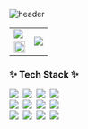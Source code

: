 <!--## Hi there 👋-->
<!-- 
![header](https://capsule-render.vercel.app/api?type=waving&color=timeGradient&text=Welcome%20to%20Jiwoo's%20GitHub%20👋&animation=twinkling&fontSize=35&fontAlignY=40&fontAlign=70&height=250)
-->

![header](https://capsule-render.vercel.app/api?type=waving&color=gradient&height=120&animation=fadeIn&section=footer&text=☀☁🌳&fontAlign=70)



<table>
  <tr>
    <td> <img src="https://readme-typing-svg.herokuapp.com/?color=49B48A&lines=Welcome+to+Jiwoo's+GitHub🌱&font=Redressed&size=28)](https://git.io/typing-svg"/> </td>
    <td rowspan="2">  <img src="https://github-readme-stats.vercel.app/api/top-langs/?username=seseo123456789&hide_progress=false&theme=tokyonight&show_icons=true"/> </td>
  </tr>
  <tr>
    <td><img src="https://github-readme-stats.vercel.app/api?username=seseo123456789&theme=tokyonight&show_icons=true" width="100%"/> </td>
  </tr>
</table>

<!--내용 부분-->
<h3 align="left">✨ Tech Stack ✨</h3>
<div align="left">
  <img src="https://img.shields.io/badge/Java-007396?style=for-the-badge&logo=Java&logoColor=white" />&nbsp 
  <img src="https://img.shields.io/badge/javascript-F7DF1E.svg?style=for-the-badge&logo=javascript&logoColor=20232a" />&nbsp
  <img src="https://img.shields.io/badge/html5-E34F26.svg?style=for-the-badge&logo=html5&logoColor=white" />&nbsp
  <img src="https://img.shields.io/badge/bootstrap-7952B3?style=for-the-badge&logo=bootstrap&logoColor=white">&nbsp
</div>

<div align="left">
  <img src="https://img.shields.io/badge/intellijidea-DB7093?style=for-the-badge&logo=intellijidea&logoColor=000000" />&nbsp
  <img src="https://img.shields.io/badge/mysql-4479A1?style=for-the-badge&logo=mysql&logoColor=white" />&nbsp
  <img src="https://img.shields.io/badge/css3-1572B6.svg?style=for-the-badge&logo=css3&logoColor=white" />&nbsp
   <img src="https://img.shields.io/badge/Spring Boot-6DB33F?style=for-the-badge&logo=spring boot&logoColor=white" />&nbsp
</div>

<div align="left">
  <img src="https://img.shields.io/badge/python-3670A0?style=for-the-badge&logo=python&logoColor=ffdd54" />&nbsp
  <img src="https://img.shields.io/badge/pandas-150458.svg?style=for-the-badge&logo=pandas&logoColor=white" />&nbsp
  <img src="https://img.shields.io/badge/react-512BD4.svg?style=for-the-badge&logo=react&logoColor=61DAFB" />&nbsp
  <img src="https://img.shields.io/badge/visualstudiocode-FFDF6F.svg?style=for-the-badge&logo=visualstudiocode&logoColor=007ACC" />&nbsp
</div>
  


 





<!--
**seseo123456789/seseo123456789** is a ✨ _special_ ✨ repository because its `README.md` (this file) appears on your GitHub profile.

Here are some ideas to get you started:

- 🔭 I’m currently working on ...
- 🌱 I’m currently learning ...
- 👯 I’m looking to collaborate on ...
- 🤔 I’m looking for help with ...
- 💬 Ask me about ...
- 📫 How to reach me: ...
- 😄 Pronouns: ...
- ⚡ Fun fact: ...
-->
